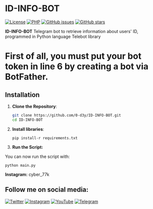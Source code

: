 
# ID-INFO-BOT

[![License](https://img.shields.io/badge/license-MIT-blue.svg)](https://opensource.org/licenses/MIT)
[![PHP](https://img.shields.io/badge/php-7.4%2B-blue.svg)](https://www.php.net/downloads)
[![GitHub issues](https://img.shields.io/github/issues/0-d3y/ID-INFO-BOT)](https://github.com/0-d3y/ID-INFO-BOT/issues)
[![GitHub stars](https://img.shields.io/github/stars/0-d3y/ID-INFO-BOT)](https://github.com/0-d3y/ID-INFO-BOT/stargazers)


**ID-INFO-BOT** Telegram bot to retrieve information about users' ID, programmed in Python language Telebot library

# First of all, you must put your bot token in line 6 by creating a bot via BotFather.

## Installation

1. **Clone the Repository**:

   ```sh
   git clone https://github.com/0-d3y/ID-INFO-BOT.git
   cd ID-INFO-BOT
   ```
   

2. **Install libraries**:
   ```
   pip install-r requirements.txt
   ```

3. **Run the Script:**

You can now run the script with:
```
python main.py

```



**Instagram:** cyber_77k

## Follow me on social media:

[![Twitter](https://img.shields.io/badge/Twitter-1DA1F2?style=for-the-badge&logo=twitter&logoColor=white)](https://twitter.com/Linux_ye)
[![Instagram](https://img.shields.io/badge/Instagram-E4405F?style=for-the-badge&logo=instagram&logoColor=white)](https://www.instagram.com/cyber_77k)
[![YouTube](https://img.shields.io/badge/YouTube-FF0000?style=for-the-badge&logo=youtube&logoColor=white)](https://www.youtube.com/@0.d3y)
[![Telegram](https://img.shields.io/badge/Telegram-2CA5E0?style=for-the-badge&logo=telegram&logoColor=white)](https://t.me/i_0d3y)
